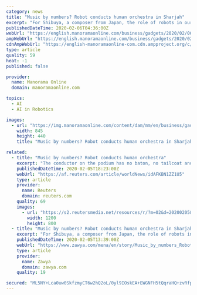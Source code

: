 ```yaml
---
category: news
title: "Music by numbers? Robot conducts human orchestra in Sharjah"
excerpt: "For Shibuya, a composer from Japan, the role of robots in our everyday lives may well be increasing, but it is up to us to decide how artificial intelligence might add to the human experience, and humans and androids create art together. \"This work is a metaphor of the relations between humans and technology. Sometimes the android will get ..."
publishedDateTime: 2020-02-06T04:36:00Z
webUrl: "https://english.manoramaonline.com/business/gadgets/2020/02/06/music-by-numbers-robot-conducts-human-orchestra.html"
ampWebUrl: "https://english.manoramaonline.com/business/gadgets/2020/02/06/music-by-numbers-robot-conducts-human-orchestra.amp.html"
cdnAmpWebUrl: "https://english-manoramaonline-com.cdn.ampproject.org/c/s/english.manoramaonline.com/business/gadgets/2020/02/06/music-by-numbers-robot-conducts-human-orchestra.amp.html"
type: article
quality: 59
heat: -1
published: false

provider:
  name: Manorama Online
  domain: manoramaonline.com

topics:
  - AI
  - AI in Robotics

images:
  - url: "https://img.manoramaonline.com/content/dam/mm/en/business/gadgets/images/2020/2/6/humanoid-music2.jpg"
    width: 845
    height: 440
    title: "Music by numbers? Robot conducts human orchestra in Sharjah"

related:
  - title: "Music by numbers? Robot conducts human orchestra"
    excerpt: "The conductor on the podium has no baton, no tailcoat and no musical score, but Android Alter 3 is kicking up a storm as it guides a symphony orchestra’s players through their paces. The robot has a humanoid face,"
    publishedDateTime: 2020-02-05T18:23:00Z
    webUrl: "https://af.reuters.com/article/worldNews/idAFKBN1ZZ1U5"
    type: article
    provider:
      name: Reuters
      domain: reuters.com
    quality: 69
    images:
      - url: "https://s2.reutersmedia.net/resources/r/?m=02&d=20200205&t=2&i=1486174307&w=1200&r=LYNXMPEG1419I"
        width: 1200
        height: 800
  - title: "Music by numbers? Robot conducts human orchestra in Sharjah"
    excerpt: "For Shibuya, a composer from Japan, the role of robots in our everyday lives may well be increasing, but it is up to us to decide how artificial intelligence might add to the human experience, and humans and androids create art together. \"This work is a metaphor of the relations between humans and technology. Sometimes the android will get ..."
    publishedDateTime: 2020-02-05T13:39:00Z
    webUrl: "https://www.zawya.com/mena/en/story/Music_by_numbers_Robot_conducts_human_orchestra_in_Sharjah-TR20200205nL8N2A54ITX1/"
    type: article
    provider:
      name: Zawya
      domain: zawya.com
    quality: 19

secured: "ML5NY+Lca0uw0SkfzmyCT6w2hQ2oL/0yl9IOskEA+EWGNFH5tQqraHQ+zvRfppewd9Ce/Rg53a4lpZeQH3gB3kIc0f+5ey6O1vbcsALRIdaepyWp2ri0JuLjroGRyuviT2e5raV7gufZ2yWo9R/sPxO+sHYndVKUyPKcEeqREt+Rv5/Xkru5ESDF1wijOyd7lkpTNx8LSyAPvjiqDpSfdfGqx3ISxBuLybLzaAFfNkAR3VWKMjntg7NfWyru14AaFYUp075/6qSP90crQS9BSCgGLpOJ3OCphzmKEacSoLQWytlQQg+0U1KrDUessJjF5VfE2m1cPoYdAVfU02hSLSurfbVKHhnOIq/wyoai/1c/GB5GXb8uY1MP9QcP5oymUSe9ViQVKmM9pCrmhv9/lxcObgBncWFR2h4GyPozFpXYv0ohJrysmosJo797v06z4e/nT4q+HRkZnqX1i5UCvr2xIGeWExuSPT5Z7G/ErNc=;fmscazdKjf8SzibHlu9pYQ=="
---
```


